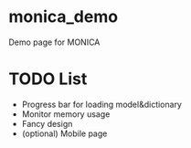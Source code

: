 # monica_demo
Demo page for MONICA

# TODO List
- Progress bar for loading model&dictionary
- Monitor memory usage
- Fancy design
- (optional) Mobile page